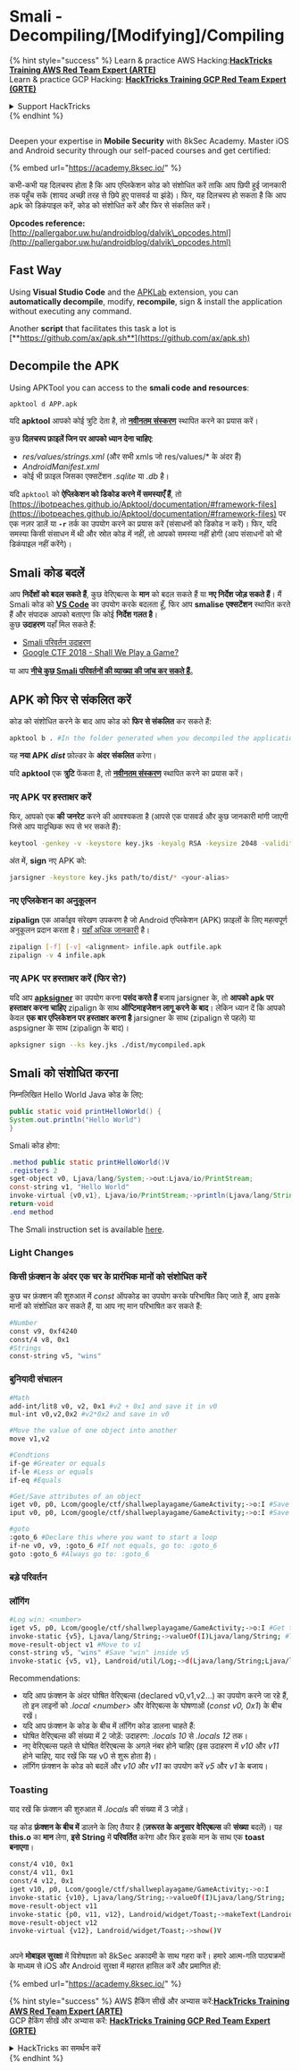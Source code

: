 # Smali - Decompiling/\[Modifying]/Compiling

{% hint style="success" %}
Learn & practice AWS Hacking:<img src="/.gitbook/assets/arte.png" alt="" data-size="line">[**HackTricks Training AWS Red Team Expert (ARTE)**](https://training.hacktricks.xyz/courses/arte)<img src="/.gitbook/assets/arte.png" alt="" data-size="line">\
Learn & practice GCP Hacking: <img src="/.gitbook/assets/grte.png" alt="" data-size="line">[**HackTricks Training GCP Red Team Expert (GRTE)**<img src="/.gitbook/assets/grte.png" alt="" data-size="line">](https://training.hacktricks.xyz/courses/grte)

<details>

<summary>Support HackTricks</summary>

* Check the [**subscription plans**](https://github.com/sponsors/carlospolop)!
* **Join the** 💬 [**Discord group**](https://discord.gg/hRep4RUj7f) or the [**telegram group**](https://t.me/peass) or **follow** us on **Twitter** 🐦 [**@hacktricks\_live**](https://twitter.com/hacktricks\_live)**.**
* **Share hacking tricks by submitting PRs to the** [**HackTricks**](https://github.com/carlospolop/hacktricks) and [**HackTricks Cloud**](https://github.com/carlospolop/hacktricks-cloud) github repos.

</details>
{% endhint %}

<figure><img src="/.gitbook/assets/image (2).png" alt=""><figcaption></figcaption></figure>

Deepen your expertise in **Mobile Security** with 8kSec Academy. Master iOS and Android security through our self-paced courses and get certified:

{% embed url="https://academy.8ksec.io/" %}

कभी-कभी यह दिलचस्प होता है कि आप एप्लिकेशन कोड को संशोधित करें ताकि आप छिपी हुई जानकारी तक पहुँच सकें (शायद अच्छी तरह से छिपे हुए पासवर्ड या झंडे)। फिर, यह दिलचस्प हो सकता है कि आप apk को डिकंपाइल करें, कोड को संशोधित करें और फिर से संकलित करें।

**Opcodes reference:** [http://pallergabor.uw.hu/androidblog/dalvik\_opcodes.html](http://pallergabor.uw.hu/androidblog/dalvik\_opcodes.html)

## Fast Way

Using **Visual Studio Code** and the [APKLab](https://github.com/APKLab/APKLab) extension, you can **automatically decompile**, modify, **recompile**, sign & install the application without executing any command.

Another **script** that facilitates this task a lot is [**https://github.com/ax/apk.sh**](https://github.com/ax/apk.sh)

## Decompile the APK

Using APKTool you can access to the **smali code and resources**:
```bash
apktool d APP.apk
```
यदि **apktool** आपको कोई त्रुटि देता है, तो [**नवीनतम संस्करण**](https://ibotpeaches.github.io/Apktool/install/) स्थापित करने का प्रयास करें।

कुछ **दिलचस्प फ़ाइलें जिन पर आपको ध्यान देना चाहिए**:

* _res/values/strings.xml_ (और सभी xmls जो res/values/\* के अंदर हैं)
* _AndroidManifest.xml_
* कोई भी फ़ाइल जिसका एक्सटेंशन _.sqlite_ या _.db_ है।

यदि `apktool` को **ऐप्लिकेशन को डिकोड करने में समस्याएँ हैं**, तो [https://ibotpeaches.github.io/Apktool/documentation/#framework-files](https://ibotpeaches.github.io/Apktool/documentation/#framework-files) पर एक नज़र डालें या **`-r`** तर्क का उपयोग करने का प्रयास करें (संसाधनों को डिकोड न करें)। फिर, यदि समस्या किसी संसाधन में थी और स्रोत कोड में नहीं, तो आपको समस्या नहीं होगी (आप संसाधनों को भी डिकंपाइल नहीं करेंगे)।

## Smali कोड बदलें

आप **निर्देशों को बदल सकते हैं**, कुछ वेरिएबल्स के **मान** को बदल सकते हैं या **नए निर्देश जोड़ सकते हैं**। मैं Smali कोड को [**VS Code**](https://code.visualstudio.com) का उपयोग करके बदलता हूँ, फिर आप **smalise एक्सटेंशन** स्थापित करते हैं और संपादक आपको बताएगा कि कोई **निर्देश गलत है**।\
कुछ **उदाहरण** यहाँ मिल सकते हैं:

* [Smali परिवर्तन उदाहरण](smali-changes.md)
* [Google CTF 2018 - Shall We Play a Game?](google-ctf-2018-shall-we-play-a-game.md)

या आप [**नीचे कुछ Smali परिवर्तनों की व्याख्या की जांच कर सकते हैं**](smali-changes.md#modifying-smali)。

## APK को फिर से संकलित करें

कोड को संशोधित करने के बाद आप कोड को **फिर से संकलित** कर सकते हैं:
```bash
apktool b . #In the folder generated when you decompiled the application
```
यह **नया APK** _**dist**_ फ़ोल्डर के **अंदर** **संकलित** करेगा।

यदि **apktool** एक **त्रुटि** फेंकता है, तो [**नवीनतम संस्करण**](https://ibotpeaches.github.io/Apktool/install/) स्थापित करने का प्रयास करें।

### **नए APK पर हस्ताक्षर करें**

फिर, आपको एक **की** **जनरेट** करने की आवश्यकता है (आपसे एक पासवर्ड और कुछ जानकारी मांगी जाएगी जिसे आप यादृच्छिक रूप से भर सकते हैं):
```bash
keytool -genkey -v -keystore key.jks -keyalg RSA -keysize 2048 -validity 10000 -alias <your-alias>
```
अंत में, **sign** नए APK को:
```bash
jarsigner -keystore key.jks path/to/dist/* <your-alias>
```
### नए एप्लिकेशन का अनुकूलन

**zipalign** एक आर्काइव संरेखण उपकरण है जो Android एप्लिकेशन (APK) फ़ाइलों के लिए महत्वपूर्ण अनुकूलन प्रदान करता है। [यहाँ अधिक जानकारी](https://developer.android.com/studio/command-line/zipalign) है।
```bash
zipalign [-f] [-v] <alignment> infile.apk outfile.apk
zipalign -v 4 infile.apk
```
### **नए APK पर हस्ताक्षर करें (फिर से?)**

यदि आप [**apksigner**](https://developer.android.com/studio/command-line/) का उपयोग करना **पसंद करते हैं** बजाय jarsigner के, तो **आपको apk पर हस्ताक्षर करना चाहिए** zipalign के साथ **ऑप्टिमाइजेशन लागू करने के बाद**। लेकिन ध्यान दें कि आपको केवल **एक बार एप्लिकेशन पर हस्ताक्षर करना है** jarsigner के साथ (zipalign से पहले) या aspsigner के साथ (zipalign के बाद)।
```bash
apksigner sign --ks key.jks ./dist/mycompiled.apk
```
## Smali को संशोधित करना

निम्नलिखित Hello World Java कोड के लिए:
```java
public static void printHelloWorld() {
System.out.println("Hello World")
}
```
Smali कोड होगा:
```java
.method public static printHelloWorld()V
.registers 2
sget-object v0, Ljava/lang/System;->out:Ljava/io/PrintStream;
const-string v1, "Hello World"
invoke-virtual {v0,v1}, Ljava/io/PrintStream;->println(Ljava/lang/String;)V
return-void
.end method
```
The Smali instruction set is available [here](https://source.android.com/devices/tech/dalvik/dalvik-bytecode#instructions).

### Light Changes

### किसी फ़ंक्शन के अंदर एक चर के प्रारंभिक मानों को संशोधित करें

कुछ चर फ़ंक्शन की शुरुआत में _const_ ऑपकोड का उपयोग करके परिभाषित किए जाते हैं, आप इसके मानों को संशोधित कर सकते हैं, या आप नए मान परिभाषित कर सकते हैं:
```bash
#Number
const v9, 0xf4240
const/4 v8, 0x1
#Strings
const-string v5, "wins"
```
### बुनियादी संचालन
```bash
#Math
add-int/lit8 v0, v2, 0x1 #v2 + 0x1 and save it in v0
mul-int v0,v2,0x2 #v2*0x2 and save in v0

#Move the value of one object into another
move v1,v2

#Condtions
if-ge #Greater or equals
if-le #Less or equals
if-eq #Equals

#Get/Save attributes of an object
iget v0, p0, Lcom/google/ctf/shallweplayagame/GameActivity;->o:I #Save this.o inside v0
iput v0, p0, Lcom/google/ctf/shallweplayagame/GameActivity;->o:I #Save v0 inside this.o

#goto
:goto_6 #Declare this where you want to start a loop
if-ne v0, v9, :goto_6 #If not equals, go to: :goto_6
goto :goto_6 #Always go to: :goto_6
```
### बड़े परिवर्तन

### लॉगिंग
```bash
#Log win: <number>
iget v5, p0, Lcom/google/ctf/shallweplayagame/GameActivity;->o:I #Get this.o inside v5
invoke-static {v5}, Ljava/lang/String;->valueOf(I)Ljava/lang/String; #Transform number to String
move-result-object v1 #Move to v1
const-string v5, "wins" #Save "win" inside v5
invoke-static {v5, v1}, Landroid/util/Log;->d(Ljava/lang/String;Ljava/lang/String;)I #Logging "Wins: <num>"
```
Recommendations:

* यदि आप फ़ंक्शन के अंदर घोषित वेरिएबल्स (declared v0,v1,v2...) का उपयोग करने जा रहे हैं, तो इन लाइनों को _.local \<number>_ और वेरिएबल्स के घोषणाओं (_const v0, 0x1_) के बीच रखें।
* यदि आप फ़ंक्शन के कोड के बीच में लॉगिंग कोड डालना चाहते हैं:
* घोषित वेरिएबल्स की संख्या में 2 जोड़ें: उदाहरण: _.locals 10_ से _.locals 12_ तक।
* नए वेरिएबल्स पहले से घोषित वेरिएबल्स के अगले नंबर होने चाहिए (इस उदाहरण में _v10_ और _v11_ होने चाहिए, याद रखें कि यह v0 से शुरू होता है)।
* लॉगिंग फ़ंक्शन के कोड को बदलें और _v10_ और _v11_ का उपयोग करें _v5_ और _v1_ के बजाय।

### Toasting

याद रखें कि फ़ंक्शन की शुरुआत में _.locals_ की संख्या में 3 जोड़ें।

यह कोड **फ़ंक्शन के बीच में** डालने के लिए तैयार है (**ज़रूरत के अनुसार** **वेरिएबल्स** की **संख्या** बदलें)। यह **this.o** का **मान** लेगा, **इसे** **String** में **परिवर्तित** करेगा और फिर इसके मान के साथ एक **toast** **बनाएगा**।
```bash
const/4 v10, 0x1
const/4 v11, 0x1
const/4 v12, 0x1
iget v10, p0, Lcom/google/ctf/shallweplayagame/GameActivity;->o:I
invoke-static {v10}, Ljava/lang/String;->valueOf(I)Ljava/lang/String;
move-result-object v11
invoke-static {p0, v11, v12}, Landroid/widget/Toast;->makeText(Landroid/content/Context;Ljava/lang/CharSequence;I)Landroid/widget/Toast;
move-result-object v12
invoke-virtual {v12}, Landroid/widget/Toast;->show()V
```
<figure><img src="/.gitbook/assets/image (2).png" alt=""><figcaption></figcaption></figure>

अपने **मोबाइल सुरक्षा** में विशेषज्ञता को 8kSec अकादमी के साथ गहरा करें। हमारे आत्म-गति पाठ्यक्रमों के माध्यम से iOS और Android सुरक्षा में महारत हासिल करें और प्रमाणित हों:

{% embed url="https://academy.8ksec.io/" %}

{% hint style="success" %}
AWS हैकिंग सीखें और अभ्यास करें:<img src="/.gitbook/assets/arte.png" alt="" data-size="line">[**HackTricks Training AWS Red Team Expert (ARTE)**](https://training.hacktricks.xyz/courses/arte)<img src="/.gitbook/assets/arte.png" alt="" data-size="line">\
GCP हैकिंग सीखें और अभ्यास करें: <img src="/.gitbook/assets/grte.png" alt="" data-size="line">[**HackTricks Training GCP Red Team Expert (GRTE)**<img src="/.gitbook/assets/grte.png" alt="" data-size="line">](https://training.hacktricks.xyz/courses/grte)

<details>

<summary>HackTricks का समर्थन करें</summary>

* [**सदस्यता योजनाएँ**](https://github.com/sponsors/carlospolop) देखें!
* **हमारे** 💬 [**Discord समूह**](https://discord.gg/hRep4RUj7f) या [**टेलीग्राम समूह**](https://t.me/peass) में शामिल हों या **हमें** **Twitter** 🐦 [**@hacktricks\_live**](https://twitter.com/hacktricks\_live)** पर फॉलो करें।**
* **हैकिंग ट्रिक्स साझा करें और** [**HackTricks**](https://github.com/carlospolop/hacktricks) और [**HackTricks Cloud**](https://github.com/carlospolop/hacktricks-cloud) गिटहब रिपोजिटरी में PR सबमिट करें।

</details>
{% endhint %}
